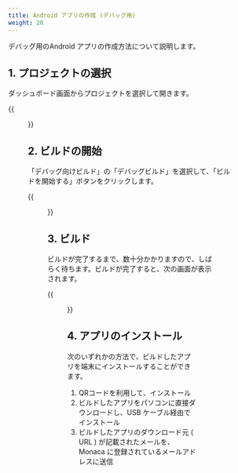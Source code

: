 ```yaml
---
title: Android アプリの作成 (デバッグ用)
weight: 20
---
```


デバッグ用のAndroid アプリの作成方法について説明します。

## 1. プロジェクトの選択

ダッシュボード画面からプロジェクトを選択して開きます。

{{<figure src="/images/rpg_tkool/dashboard.png">}}  

## 2. ビルドの開始

「デバッグ向けビルド」の「デバッグビルド」を選択して、「ビルドを開始する」ボタンをクリックします。

{{<figure src="/images/rpg_tkool/build_android/debug_build.png">}}  

## 3. ビルド

ビルドが完了するまで、数十分かかりますので、しばらく待ちます。ビルドが完了すると、次の画面が表示されます。

{{<figure src="/images/rpg_tkool/build_android/build_debug_success.png">}}  

## 4. アプリのインストール

次のいずれかの方法で、ビルドしたアプリを端末にインストールすることができます。

1.  QRコードを利用して、インストール
2.  ビルドしたアプリをパソコンに直接ダウンロードし、USB ケーブル経由でインストール
3.  ビルドしたアプリのダウンロード元 ( URL ) が記載されたメールを、Monaca に登録されているメールアドレスに送信

